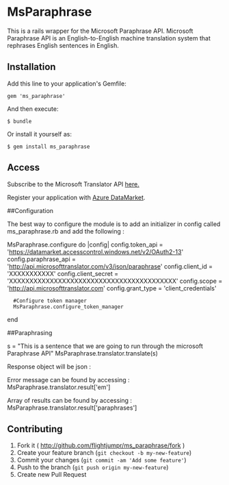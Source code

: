 # MsParaphrase

This is a rails wrapper for the Microsoft Paraphrase API. Microsoft Paraphrase API is an English-to-English machine translation system that rephrases English sentences in English.

## Installation

Add this line to your application's Gemfile:

    gem 'ms_paraphrase'

And then execute:

    $ bundle

Or install it yourself as:

    $ gem install ms_paraphrase

## Access

Subscribe to the Microsoft Translator API <a href="http://go.microsoft.com/?linkid=9782667">here.</a>

Register your application with <a href="https://datamarket.azure.com/developer/applications/">Azure DataMarket</a>.

##Configuration

The best way to configure the module is to add an initializer in config called ms_paraphrase.rb and add the following :

MsParaphrase.configure do |config|
      config.token_api = 'https://datamarket.accesscontrol.windows.net/v2/OAuth2-13'
      config.paraphrase_api = 'http://api.microsofttranslator.com/v3/json/paraphrase'
      config.client_id = 'XXXXXXXXXXX'
      config.client_secret = 'XXXXXXXXXXXXXXXXXXXXXXXXXXXXXXXXXXXXXXXXX'
      config.scope = 'http://api.microsofttranslator.com'
      config.grant_type = 'client_credentials'

      #Configure token manager
      MsParaphrase.configure_token_manager
end


##Paraphrasing

s = "This is a sentence that we are going to run through the microsoft Paraphrase API"
MsParaphrase.translator.translate(s)

Response object will be json :

Error message can be found by accessing : MsParaphrase.translator.result['em']

Array of results can be found by accessing : MsParaphrase.translator.result['paraphrases']


## Contributing

1. Fork it ( http://github.com/flightjumpr/ms_paraphrase/fork )
2. Create your feature branch (`git checkout -b my-new-feature`)
3. Commit your changes (`git commit -am 'Add some feature'`)
4. Push to the branch (`git push origin my-new-feature`)
5. Create new Pull Request
